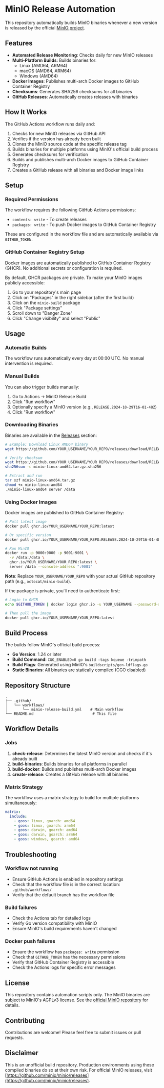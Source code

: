 # MinIO Release Automation

This repository automatically builds MinIO binaries whenever a new version is released by the official [MinIO project](https://github.com/minio/minio).

## Features

- **Automated Release Monitoring**: Checks daily for new MinIO releases
- **Multi-Platform Builds**: Builds binaries for:
  - Linux (AMD64, ARM64)
  - macOS (AMD64, ARM64)
  - Windows (AMD64)
- **Docker Images**: Publishes multi-arch Docker images to GitHub Container Registry
- **Checksums**: Generates SHA256 checksums for all binaries
- **GitHub Releases**: Automatically creates releases with binaries

## How It Works

The GitHub Actions workflow runs daily and:

1. Checks for new MinIO releases via GitHub API
2. Verifies if the version has already been built
3. Clones the MinIO source code at the specific release tag
4. Builds binaries for multiple platforms using MinIO's official build process
5. Generates checksums for verification
6. Builds and publishes multi-arch Docker images to GitHub Container Registry
7. Creates a GitHub release with all binaries and Docker image links

## Setup

### Required Permissions

The workflow requires the following GitHub Actions permissions:

- `contents: write` - To create releases
- `packages: write` - To push Docker images to GitHub Container Registry

These are configured in the workflow file and are automatically available via `GITHUB_TOKEN`.

### GitHub Container Registry Setup

Docker images are automatically published to GitHub Container Registry (GHCR). No additional secrets or configuration is required.

By default, GHCR packages are private. To make your MinIO images publicly accessible:

1. Go to your repository's main page
2. Click on "Packages" in the right sidebar (after the first build)
3. Click on the `minio-build` package
4. Click "Package settings"
5. Scroll down to "Danger Zone"
6. Click "Change visibility" and select "Public"

## Usage

### Automatic Builds

The workflow runs automatically every day at 00:00 UTC. No manual intervention is required.

### Manual Builds

You can also trigger builds manually:

1. Go to Actions → MinIO Release Build
2. Click "Run workflow"
3. Optionally specify a MinIO version (e.g., `RELEASE.2024-10-29T16-01-48Z`)
4. Click "Run workflow"

### Downloading Binaries

Binaries are available in the [Releases](../../releases) section:

```bash
# Example: Download Linux AMD64 binary
wget https://github.com/YOUR_USERNAME/YOUR_REPO/releases/download/RELEASE.2024-10-29T16-01-48Z/minio-linux-amd64.tar.gz

# Verify checksum
wget https://github.com/YOUR_USERNAME/YOUR_REPO/releases/download/RELEASE.2024-10-29T16-01-48Z/minio-linux-amd64.tar.gz.sha256
sha256sum -c minio-linux-amd64.tar.gz.sha256

# Extract and run
tar xzf minio-linux-amd64.tar.gz
chmod +x minio-linux-amd64
./minio-linux-amd64 server /data
```

### Using Docker Images

Docker images are published to GitHub Container Registry:

```bash
# Pull latest image
docker pull ghcr.io/YOUR_USERNAME/YOUR_REPO:latest

# Or specific version
docker pull ghcr.io/YOUR_USERNAME/YOUR_REPO:RELEASE.2024-10-29T16-01-48Z

# Run MinIO
docker run -p 9000:9000 -p 9001:9001 \
  -v /data:/data \
  ghcr.io/YOUR_USERNAME/YOUR_REPO:latest \
  server /data --console-address ":9001"
```

**Note**: Replace `YOUR_USERNAME/YOUR_REPO` with your actual GitHub repository path (e.g., `octocat/minio-build`).

If the package is private, you'll need to authenticate first:

```bash
# Login to GHCR
echo $GITHUB_TOKEN | docker login ghcr.io -u YOUR_USERNAME --password-stdin

# Then pull the image
docker pull ghcr.io/YOUR_USERNAME/YOUR_REPO:latest
```

## Build Process

The builds follow MinIO's official build process:

- **Go Version**: 1.24 or later
- **Build Command**: `CGO_ENABLED=0 go build -tags kqueue -trimpath`
- **Build Flags**: Generated using MinIO's `buildscripts/gen-ldflags.go`
- **Static Binaries**: All binaries are statically compiled (CGO disabled)

## Repository Structure

```
.
├── .github/
│   └── workflows/
│       └── minio-release-build.yml    # Main workflow
└── README.md                           # This file
```

## Workflow Details

### Jobs

1. **check-release**: Determines the latest MinIO version and checks if it's already built
2. **build-binaries**: Builds binaries for all platforms in parallel
3. **build-docker**: Builds and publishes multi-arch Docker images
4. **create-release**: Creates a GitHub release with all binaries

### Matrix Strategy

The workflow uses a matrix strategy to build for multiple platforms simultaneously:

```yaml
matrix:
  include:
    - goos: linux, goarch: amd64
    - goos: linux, goarch: arm64
    - goos: darwin, goarch: amd64
    - goos: darwin, goarch: arm64
    - goos: windows, goarch: amd64
```

## Troubleshooting

### Workflow not running

- Ensure GitHub Actions is enabled in repository settings
- Check that the workflow file is in the correct location: `.github/workflows/`
- Verify that the default branch has the workflow file

### Build failures

- Check the Actions tab for detailed logs
- Verify Go version compatibility with MinIO
- Ensure MinIO's build requirements haven't changed

### Docker push failures

- Ensure the workflow has `packages: write` permission
- Check that `GITHUB_TOKEN` has the necessary permissions
- Verify that GitHub Container Registry is accessible
- Check the Actions logs for specific error messages

## License

This repository contains automation scripts only. The MinIO binaries are subject to MinIO's AGPLv3 license. See the [official MinIO repository](https://github.com/minio/minio) for details.

## Contributing

Contributions are welcome! Please feel free to submit issues or pull requests.

## Disclaimer

This is an unofficial build repository. Production environments using these compiled binaries do so at their own risk. For official MinIO releases, visit [https://github.com/minio/minio/releases](https://github.com/minio/minio/releases).
